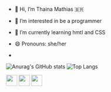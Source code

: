 - 👋 Hi, I’m Thaina Mathias 🇧🇷
- 👀 I’m interested in be a programmer 
- 🌱 I’m currently learning hmtl and CSS
- 😄 Pronouns: she/her

- ```md
![Anurag's GitHub stats](https://github-readme-stats.vercel.app/api?username=mdiastata&show_icons=true&hide=contribs,prs&cache_seconds=86400&theme=shadow_blue)
![Top Langs](https://github-readme-stats.vercel.app/api/top-langs/?username=mdiastata&hide_progress=true86400&theme=shadow_blue)
<div>
<img width="30" src="https://cdn.jsdelivr.net/gh/devicons/devicon@latest/icons/github/github-original.svg" />
 <img width="30" src="https://cdn.jsdelivr.net/gh/devicons/devicon@latest/icons/html5/html5-original.svg" />
            <img width="30" src="https://cdn.jsdelivr.net/gh/devicons/devicon@latest/icons/css3/css3-original.svg" />
</div>
